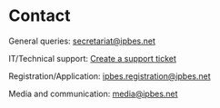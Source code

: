 # Contact

General queries: [secretariat@ipbes.net](mailto:%20secretariat@ipbes.net)

IT/Technical support: [Create a support ticket](https://ipbessecretariat.atlassian.net/servicedesk/customer/portal/4)

Registration/Application: [ipbes.registration@ipbes.net](mailto:%20ipbes.registration@ipbes.net)

Media and communication: [media@ipbes.net](mailto:%20media@ipbes.net)

